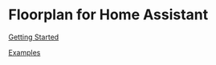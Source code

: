 # Floorplan for Home Assistant

[Getting Started](./getting-started/README.md)

[Examples](./examples/README.md)
